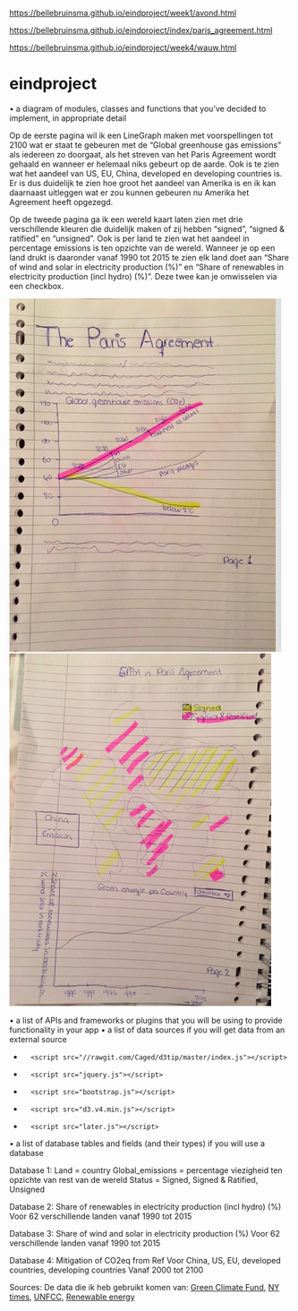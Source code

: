 https://bellebruinsma.github.io/eindproject/week1/avond.html


https://bellebruinsma.github.io/eindproject/index/paris_agreement.html

https://bellebruinsma.github.io/eindproject/week4/wauw.html


# eindproject


•	a diagram of modules, classes and functions that you’ve decided to implement, in appropriate detail

Op de eerste pagina wil ik een LineGraph maken met voorspellingen tot 2100 wat er staat te gebeuren met de “Global greenhouse gas emissions” als iedereen zo doorgaat, als het streven van het Paris Agreement wordt gehaald en wanneer er helemaal niks gebeurt op de aarde. Ook is te zien wat het aandeel van US, EU, China, developed en developing countries is. Er is dus duidelijk te zien hoe groot het aandeel van Amerika is en ik kan daarnaast uitleggen wat er zou kunnen gebeuren nu Amerika het Agreement heeft opgezegd.

Op de tweede pagina ga ik een wereld kaart laten zien met drie verschillende kleuren die duidelijk maken of zij hebben “signed”, “signed & ratified” en “unsigned”. Ook is per land te zien wat het aandeel in percentage emissions is ten opzichte van de wereld. Wanneer je op een land drukt is daaronder vanaf 1990 tot 2015 te zien elk land doet aan “Share of wind and solar in electricity production (%)” en “Share of renewables in electricity production (incl hydro) (%)”. Deze twee kan je omwisselen via een checkbox.

![alt text](https://github.com/BelleBruinsma/eindproject/blob/master/pictures/eerste1.jpg "Schets 1")
![alt text](https://github.com/BelleBruinsma/eindproject/blob/master/pictures/tweede2.jpg "Schets 2")


•	a list of APIs and frameworks or plugins that you will be using to provide functionality in your app
•	a list of data sources if you will get data from an external source
-	  	<script src="//rawgit.com/Caged/d3tip/master/index.js"></script>
-	 	<script src="jquery.js"></script>
-		<script src="bootstrap.js"></script>
-		<script src="d3.v4.min.js"></script>
-		<script src="later.js"></script>
•	a list of database tables and fields (and their types) if you will use a database

Database 1:
Land = country
Global_emissions = percentage viezigheid ten opzichte van rest van de wereld
Status = Signed, Signed & Ratified, Unsigned

Database 2:
Share of renewables in electricity production (incl hydro) (%)
Voor 62 verschillende landen vanaf 1990 tot 2015

Database 3:
Share of wind and solar in electricity production (%)
Voor 62 verschillende landen vanaf 1990 tot 2015

Database 4:
Mitigation of CO2eq from Ref
Voor China, US, EU, developed countries, developing countries
Vanaf 2000 tot 2100

Sources: 
De data die ik heb gebruikt komen van:
[Green Climate Fund](http://www.greenclimate.fund/how-we-work/resource-mobilization),
[NY times](https://www.nytimes.com/interactive/2017/05/31/climate/trump-climate-paris-agreement.html),
[UNFCC](https://www.un.org/development/desa/jpo/united-nations-framework-convention-on-climate-change-unfccc/),
[Renewable energy](https://yearbook.enerdata.net/)


